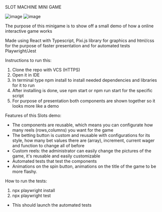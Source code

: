 SLOT MACHINE MINI GAME

![image](https://github.com/user-attachments/assets/daece75f-e86d-42eb-af6d-8dc5cbfa1594)
![image](https://github.com/user-attachments/assets/d2165e93-744b-45c4-a214-322e191a0772)

The purpose of this minigame is to show off a small demo of how a online interactive game works

Made using React with Typescript, Pixi.js library for graphics and html/css for the purpose of faster presentation
and for automated tests Playwright/Jest

Instructions to run this:

1. Clone the repo with VCS (HTTPS)
2. Open it in IDE
3. In terminal type npm install to install needed dependencies and libraries for it to run
4. After installing is done, use npm start or npm run start for the specific script
5. For purpose of presentation both components are shown together so it looks more like a demo

Features of this Slots demo:
- The components are reusable, which means you can configurate how many reels (rows,columns) you want for the game
- The betting button is custom and reusable with configurations for its style, how many bet values there are (array),
  increment, current wager and function to change all of before
- Custom reels: the administrator can easily change the pictures of the game, it's reusable and easily customizable
- Automated tests that test the components
- Animations on the spin button, animations on the title of the game to be more flashy.

How to run the tests: 
1. npx playwright install
2. npx playwright test
- This should launch the automated tests

